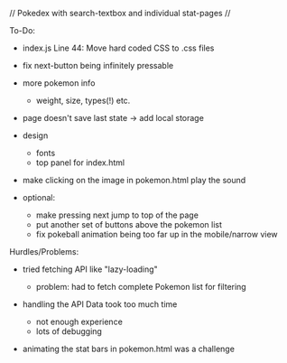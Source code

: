 // Pokedex with search-textbox and individual stat-pages //

To-Do:

- index.js Line 44: Move hard coded CSS to .css files

- fix next-button being infinitely pressable

- more pokemon info
    - weight, size, types(!) etc.

- page doesn't save last state
    -> add local storage

- design
    - fonts
    - top panel for index.html

- make clicking on the image in pokemon.html play the sound

- optional:
    - make pressing next jump to top of the page
    - put another set of buttons above the pokemon list
    - fix pokeball animation being too far up in the mobile/narrow view




Hurdles/Problems:

- tried fetching API like "lazy-loading"
    - problem: had to fetch complete Pokemon list for filtering

- handling the API Data took too much time
    - not enough experience
    - lots of debugging

- animating the stat bars in pokemon.html was a challenge
